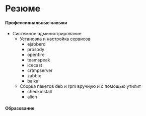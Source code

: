 Резюме
======

#### Профессиональные навыки
+ Системное администрирование
    + Установка и настройка сервисов
        + ejabberd
        + prosody
        + openfire
        + teamspeak
        + icecast
        + crtmpserver
        + zabbix
        + baikal
    + Сборка пакетов deb и rpm вручную и с помощью утилит
        + checkinstall
        + alien

#### Образование


